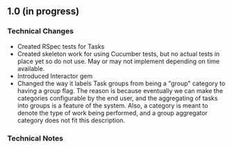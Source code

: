 ## 1.0 (in progress)

### Technical Changes
* Created RSpec tests for Tasks
* Created skeleton work for using Cucumber tests, but no actual tests in place yet so do not use. May
  or may not implement depending on time available.
* Introduced Interactor gem
* Changed the way it labels Task groups from being a "group" category to having a group flag. The reason is
  because eventually we can make the categories configurable by the end user, and the aggregating of tasks
  into groups is a feature of the system. Also, a category is meant to denote the type of work being performed,
  and a group aggregator category does not fit this description.

### Technical Notes
